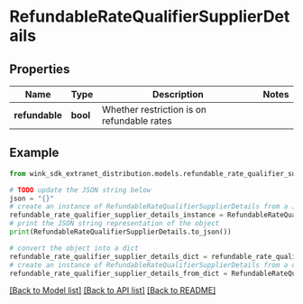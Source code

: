 # RefundableRateQualifierSupplierDetails


## Properties

Name | Type | Description | Notes
------------ | ------------- | ------------- | -------------
**refundable** | **bool** | Whether restriction is on refundable rates | 

## Example

```python
from wink_sdk_extranet_distribution.models.refundable_rate_qualifier_supplier_details import RefundableRateQualifierSupplierDetails

# TODO update the JSON string below
json = "{}"
# create an instance of RefundableRateQualifierSupplierDetails from a JSON string
refundable_rate_qualifier_supplier_details_instance = RefundableRateQualifierSupplierDetails.from_json(json)
# print the JSON string representation of the object
print(RefundableRateQualifierSupplierDetails.to_json())

# convert the object into a dict
refundable_rate_qualifier_supplier_details_dict = refundable_rate_qualifier_supplier_details_instance.to_dict()
# create an instance of RefundableRateQualifierSupplierDetails from a dict
refundable_rate_qualifier_supplier_details_from_dict = RefundableRateQualifierSupplierDetails.from_dict(refundable_rate_qualifier_supplier_details_dict)
```
[[Back to Model list]](../README.md#documentation-for-models) [[Back to API list]](../README.md#documentation-for-api-endpoints) [[Back to README]](../README.md)


